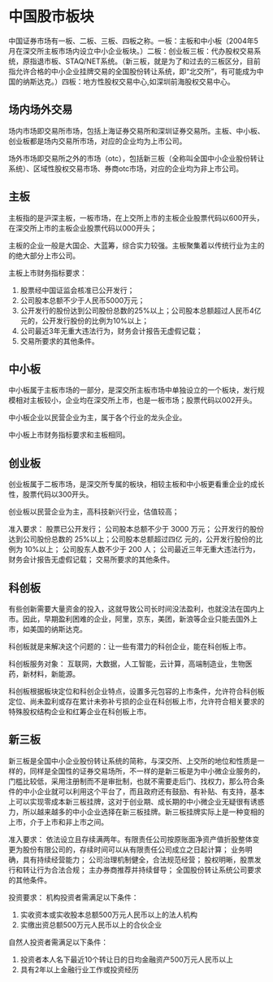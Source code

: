 # 中国股市板块
中国证券市场有一板、二板、三板、四板之称。一板：主板和中小板（2004年5月在深交所主板市场内设立中小企业板块。）二板：创业板三板：代办股权交易系统，原指退市板、STAQ/NET系统。（新三板，就是为了和过去的三板区分，目前指允许合格的中小企业挂牌交易的全国股份转让系统，即“北交所”，有可能成为中国的纳斯达克。）四板：地方性股权交易中心,如深圳前海股权交易中心。

## 场内场外交易
场内市场即交易所市场，包括上海证券交易所和深圳证券交易所。主板、中小板、创业板都是场内交易所市场，对应的企业均为上市公司。

场外市场即交易所之外的市场（otc），包括新三板（全称叫全国中小企业股份转让系统）、区域性股权交易市场、券商otc市场，对应的企业均为非上市公司。

## 主板
主板指的是沪深主板，一板市场，在上交所上市的主板企业股票代码以600开头，在深交所上市的主板企业股票代码以000开头；

主板的企业一般是大国企、大蓝筹，综合实力较强。主板聚集着以传统行业为主的的绝大部分上市公司。

主板上市财务指标要求：

1. 股票经中国证监会核准已公开发行；
2. 公司股本总额不少于人民币5000万元；
3. 公开发行的股份达到公司股份总数的25%以上；公司股本总额超过人民币4亿元的，公开发行股份的比例为10%以上；
4. 公司最近3年无重大违法行为，财务会计报告无虚假记载；
5. 交易所要求的其他条件。

## 中小板
中小板属于主板市场的一部分，是深交所主板市场中单独设立的一个板块，发行规模相对主板较小，企业均在深交所上市，也是一板市场；股票代码以002开头。

中小板企业以民营企业为主，属于各个行业的龙头企业。

中小板上市财务指标要求和主板相同。

## 创业板
创业板属于二板市场，是深交所专属的板块，相较主板和中小板更看重企业的成长性，股票代码以300开头。

创业板以民营企业为主，高科技新兴行业，估值较高；

准入要求：
股票已公开发行；
公司股本总额不少于 3000 万元；
公开发行的股份达到公司股份总数的 25%以上；公司股本总额超过四亿 元的，公开发行股份的比例为 10%以上；
公司股东人数不少于 200 人；
公司最近三年无重大违法行为，财务会计报告无虚假记载；
交易所要求的其他条件。

## 科创板
有些创新需要大量资金的投入，这就导致公司长时间没法盈利，也就没法在国内上市。因此，早期盈利困难的企业，阿里，京东，美团，新浪等企业只能去国外上市，如美国的纳斯达克。

科创板就是来解决这个问题的：让一些有潜力的科创企业，能在科创板上市。

科创板服务对象： 互联网，大数据，人工智能，云计算，高端制造业，生物医药，新材料，新能源。

科创板根据板块定位和科创企业特点，设置多元包容的上市条件，允许符合科创板定位、尚未盈利或存在累计未弥补亏损的企业在科创板上市，允许符合相关要求的特殊股权结构企业和红筹企业在科创板上市。

## 新三板
新三板是全国中小企业股份转让系统的简称，与深交所、上交所的地位和性质是一样的，同样是全国性的证券交易场所，不一样的是新三板是为中小微企业服务的，门槛比较低，采用注册制而不是审批制，也就不需要走后门、找权力，那么符合条件的中小企业就可以利用这个平台了，而且政府还有鼓励、有补贴、有支持，基本上可以实现零成本新三板挂牌，这对于创业期、成长期的中小微企业无疑很有诱惑力，所以越来越多的中小企业选择在新三板挂牌。新三板挂牌实际上是一种变相的上市，介于上市和非上市之间。

准入要求：
依法设立且存续满两年。有限责任公司按原账面净资产值折股整体变更为股份有限公司的，存续时间可以从有限责任公司成立之日起计算；
业务明确，具有持续经营能力；
公司治理机制健全，合法规范经营；
股权明晰，股票发行和转让行为合法合规；
主办券商推荐并持续督导；
全国股份转让系统公司要求的其他条件。


投资要求：
机构投资者需满足以下条件：

1. 实收资本或实收股本总额500万元人民币以上的法人机构
2. 实缴出资总额500万元人民币以上的合伙企业

自然人投资者需满足以下条件：
1. 投资者本人名下最近10个转让日的日均金融资产500万元人民币以上
2. 具有2年以上金融行业工作或投资经历

